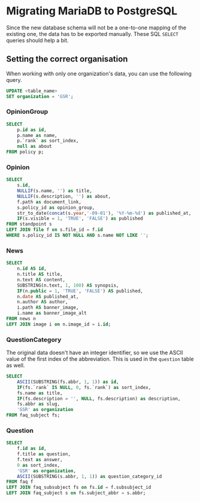# Migrating MariaDB to PostgreSQL

Since the new database schema will not be a one-to-one mapping of the existing one, the data has to be exported manually. These SQL `SELECT` queries should help a bit.

## Setting the correct organisation

When working with only one organization's data, you can use the following query.

```sql
UPDATE <table_name>
SET organization = 'GSR';
```

### OpinionGroup

```sql
SELECT
    p.id as id,
    p.name as name,
    p.`rank` as sort_index,
    null as about
FROM policy p;
```

### Opinion

```sql
SELECT
    s.id,
    NULLIF(s.name, '') as title,
    NULLIF(s.description, '') as about,
    f.path as document_link,
    s.policy_id as opinion_group,
    str_to_date(concat(s.year,'-09-01'), '%Y-%m-%d') as published_at,
    IF(s.visible = 1, 'TRUE', 'FALSE') as published
FROM standpoint s
LEFT JOIN file f on s.file_id = f.id
WHERE s.policy_id IS NOT NULL AND s.name NOT LIKE '';
```

### News

```sql
SELECT
    n.id AS id,
    n.title AS title,
    n.text AS content,
    SUBSTRING(n.text, 1, 100) AS synopsis,
    IF(n.public = 1, 'TRUE', 'FALSE') AS published,
    n.date AS published_at,
    n.author AS author,
    i.path AS banner_image,
    i.name as banner_image_alt
FROM news n
LEFT JOIN image i on n.image_id = i.id;
```

### QuestionCategory

The original data doesn't have an integer identifier, so we use the ASCII value of the first index of the abbreviation. This is used in the `question` table as well.

```sql
SELECT
    ASCII(SUBSTRING(fs.abbr, 1, 1)) as id,
    IF(fs.`rank` IS NULL, 0, fs.`rank`) as sort_index,
    fs.name as title,
    IF(fs.description = '', NULL, fs.description) as description,
    fs.abbr as slug,
    'GSR' as organization
FROM faq_subject fs;
```

### Question

```sql
SELECT
    f.id as id,
    f.title as question,
    f.text as answer,
    0 as sort_index,
    'GSR' as organization,
    ASCII(SUBSTRING(s.abbr, 1, 1)) as question_category_id
FROM faq f
LEFT JOIN faq_subsubject fs on fs.id = f.subsubject_id
LEFT JOIN faq_subject s on fs.subject_abbr = s.abbr;
```
